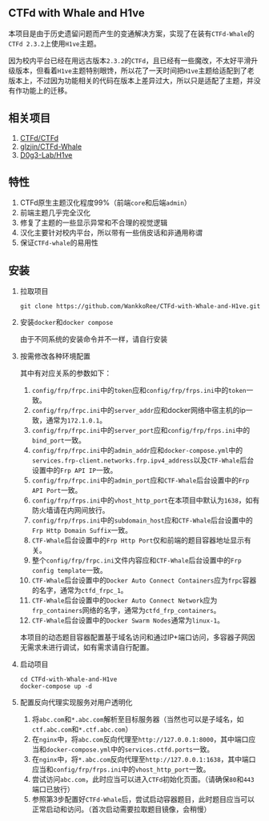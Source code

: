 ## CTFd with Whale and H1ve

本项目是由于历史遗留问题而产生的变通解决方案，实现了在装有`CTFd-Whale`的`CTFd 2.3.2`上使用`H1ve`主题。

因为校内平台已经在用远古版本`2.3.2`的`CTFd`，且已经有一些魔改，不太好平滑升级版本，但看着`H1ve`主题特别眼馋，所以花了一天时间把`H1ve`主题给适配到了老版本上，不过因为功能相关的代码在版本上差异过大，所以只是适配了主题，并没有作功能上的迁移。

## 相关项目

1. [CTFd/CTFd](https://github.com/CTFd/CTFd)
2. [glzjin/CTFd-Whale](https://github.com/glzjin/CTFd-Whale)
3. [D0g3-Lab/H1ve](https://github.com/D0g3-Lab/H1ve)

## 特性

1. CTFd原生主题汉化程度99%（前端`core`和后端`admin`）
2. 前端主题几乎完全汉化
3. 修复了主题的一些显示异常和不合理的视觉逻辑
4. 汉化主要针对校内平台，所以带有一些俏皮话和非通用称谓
5. 保证`CTFd-whale`的易用性

## 安装

1. 拉取项目

   ```shell
   git clone https://github.com/WankkoRee/CTFd-with-Whale-and-H1ve.git
   ```

2. 安装`docker`和`docker compose`

   由于不同系统的安装命令并不一样，请自行安装

3. 按需修改各种环境配置

   其中有对应关系的参数如下：

   1. `config/frp/frpc.ini`中的`token`应和`config/frp/frps.ini`中的`token`一致。
   2. `config/frp/frpc.ini`中的`server_addr`应和docker网络中宿主机的ip一致，通常为`172.1.0.1`。
   3. `config/frp/frpc.ini`中的`server_port`应和`config/frp/frps.ini`中的`bind_port`一致。
   4. `config/frp/frpc.ini`中的`admin_addr`应和`docker-compose.yml`中的`services.frp-client.networks.frp.ipv4_address`以及`CTF-Whale`后台设置中的`Frp API IP`一致。
   5. `config/frp/frpc.ini`中的`admin_port`应和`CTF-Whale`后台设置中的`Frp API Port`一致。
   6. `config/frp/frps.ini`中的`vhost_http_port`在本项目中默认为`1638`，如有防火墙请在内网间放行。
   7. `config/frp/frps.ini`中的`subdomain_host`应和`CTF-Whale`后台设置中的`Frp Http Domain Suffix`一致。
   8. `CTF-Whale`后台设置中的`Frp Http Port`仅和前端的题目容器地址显示有关。
   9. 整个`config/frp/frpc.ini`文件内容应和`CTF-Whale`后台设置中的`Frp config template`一致。
   10. `CTF-Whale`后台设置中的`Docker Auto Connect Containers`应为`frpc`容器的名字，通常为`ctfd_frpc_1`。
   11. `CTF-Whale`后台设置中的`Docker Auto Connect Network`应为`frp_containers`网络的名字，通常为`ctfd_frp_containers`。
   12. `CTF-Whale`后台设置中的`Docker Swarm Nodes`通常为`linux-1`。

   本项目的动态题目容器配置基于域名访问和通过IP+端口访问，多容器子网因无需求未进行调试，如有需求请自行配置。

4. 启动项目

   ```shell
   cd CTFd-with-Whale-and-H1ve
   docker-compose up -d
   ```

5. 配置反向代理实现服务对用户透明化

   1. 将`abc.com`和`*.abc.com`解析至目标服务器（当然也可以是子域名，如`ctf.abc.com`和`*.ctf.abc.com`）
   2. 在`nginx`中，将`abc.com`反向代理至`http://127.0.0.1:8000`，其中端口应当和`docker-compose.yml`中的`services.ctfd.ports`一致。
   3. 在`nginx`中，将`*.abc.com`反向代理至`http://127.0.0.1:1638`，其中端口应当和`config/frp/frps.ini`中的`vhost_http_port`一致。
   4. 尝试访问`abc.com`，此时应当可以进入`CTFd`初始化页面。（请确保`80`和`443`端口已放行）
   5. 参照第3步配置好`CTFd-Whale`后，尝试启动容器题目，此时题目应当可以正常启动和访问。（首次启动需要拉取题目镜像，会稍慢）

